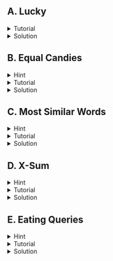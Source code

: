 ## A. Lucky
<details>
  <summary>Tutorial</summary>

  This problem is simple. Just do as the problem statement says.

</details>
<details>
  <summary>Solution</summary>

  ```cpp
  // author: Mushfiq_Talha

  #include "bits/stdc++.h"

  #define fast ios::sync_with_stdio(0);cin.tie(0)
  #define tests int T;cin>>T;for(int kase=1;kase<=T;kase++)

  using namespace std;

  void solve() {
      string s;
      cin >> s;
      if(s[0] + s[1] + s[2] == s[3] + s[4] + s[5])
          cout << "YES";
      else
          cout << "NO";
      cout << '\n';
  }

  int main() {
      fast;

      tests
          solve();

      return 0;
  }

  ```

</details>

## B. Equal Candies
<details>
  <summary>Hint</summary>

  Find out the value to which all the values should be converted.

</details>
<details>
 <summary>Tutorial</summary>

 Since we cannot add candies to any boxes, we have to make the number of candies of all the boxes equal to the minimum number of candies in a box, i.e. total number of
  candies to eat is ![](https://latex.codecogs.com/svg.image?\sum_{i=5}^{n}(a_i-min(a))).
</details>
<details>
  <summary>Solution</summary>

  ```cpp
  #include "bits/stdc++.h"

  #define fast ios::sync_with_stdio(0);cin.tie(0)
  #define tests int T;cin>>T;for(int kase=1;kase<=T;kase++)
  #define all(v) v.begin(), v.end()
  using namespace std;

  void solve() {
      int n;
      cin >> n;
      vector<int> a(n);
      for(auto &i: a)
          cin >> i;

      int Min = *min_element(all(a));
      int sum = 0;
      for(auto i: a)
          sum += i - Min;
      cout << sum << '\n';
  }

  int main() {
      fast;

      tests
          solve();

      return 0;
  }
  ```

</details>

## C. Most Similar Words
<details>
  <summary>Hint</summary>

  Find total number of moves to make two characters equal.
</details>
<details>
  <summary>Tutorial</summary>

  The minimum number of moves to make two characters ![](https://latex.codecogs.com/svg.image?a) & ![](https://latex.codecogs.com/svg.image?b) equal is
  ![](https://latex.codecogs.com/svg.image?\left|a-b\right|). Now we can apply brute force on the array to compare each of the pair of the strings to get the minimum number of moves to make two strings equal in ![](https://latex.codecogs.com/svg.image?O(n^2)) time complexity. We can get the total number of moves to make two strings
  ![](https://latex.codecogs.com/svg.image?s) & ![](https://latex.codecogs.com/svg.image?t) equal by doing ![](https://latex.codecogs.com/svg.image?\sum_{i=1}^{m}\left|s_i-t_i\right|).
</details>
<details>
  <summary>Solution</summary>

  ```cpp
  // author: Mushfiq_Talha

  #include "bits/stdc++.h"

  #define fast ios::sync_with_stdio(0);cin.tie(0)
  #define tests int T;cin>>T;for(int kase=1;kase<=T;kase++)

  using namespace std;

  int n, m;
  int f(string a, string b) {
      int t = 0;
      for(int i = 0; i < m; i++) {
          t += abs(a[i] - b[i]);
      }

      return t;
  }

  void solve() {
      cin >> n >> m;
      vector<string> s(n);
      for(auto &i: s)
          cin >> i;

      int Min = 2e9;
      for(int i = 0; i < n; i++) {
          for(int j = 0; j < n; j++) {
              if(i != j)
                  Min = min(Min, f(s[i], s[j]));
          }
      }

      cout << Min << '\n';
  }

  int main() {
      fast;

      tests
          solve();

      return 0;
  }
  ```
</details>
  
## D. X-Sum
<details>
  <summary>Hint</summary>

  Brute force.
</details>
<details>
  <summary>Tutorial</summary>

  Just iterate over all of the cells and take sum at four diagonals of that cell and find the maximum of all sums at ![](https://latex.codecogs.com/svg.image?O(max(n,m)\cdot&space;n\cdot&space;m)).
</details>
<details>
  <summary>Solution</summary>

  ```cpp
  #include "bits/stdc++.h"

  #define fast ios::sync_with_stdio(0);cin.tie(0)
  #define tests int T;cin>>T;for(int kase=1;kase<=T;kase++)
  #define range(v, n) v, v + n
  #define all(v) v.begin(), v.end()
  #define toN(v, n) v.begin(), v.begin() + n
  #define ulta(v) v.rbegin(), v.rend()

  using namespace std;

  typedef long long ll;
  typedef pair<int, int> PII;

  void solve() {
      int n, m;
      cin >> n >> m;
      vector<vector<int>> a(n, vector<int>(m));
      for(auto &i: a) {
          for(auto &j: i)
              cin >> j;
      }

      vector<PII> dir{{1, 1}, {1, -1}, {-1, 1}, {-1, -1}};
      ll Max = 0;
      for(int i = 0; i < n; i++) {
          for(int j = 0; j < m; j++) {
              ll sum = a[i][j];
              for(auto [k, l]: dir) {
                  int x = i + k, y = j + l;
                  while(x >= 0 && y >= 0 && x < n && y < m) {
                      sum += a[x][y];
                      x += k, y += l;
                  }
              }
              Max = max(Max, sum);
          }
      }

      cout << Max << '\n';
  }

  int main() {
      fast;

      tests
          solve();

      return 0;
  }
  ```
</details>
  
## E. Eating Queries
<details>
  <summary>Hint</summary>

  Think of a prefix sum approach.
</details>
<details>
  <summary>Tutorial</summary>

  At first, we solve this question with one query. For making the sum of sugars at least ![](https://latex.codecogs.com/svg.image?x), we can greedily choose the largest
  numbers till we get sum greater than or equal to ![](https://latex.codecogs.com/svg.image?x); this way, we will get the minimum amount of candies. We can do this by sorting at first and then, traversing through the arrays and summing up until we get value greater than or equal to ![](https://latex.codecogs.com/svg.image?x). But doing this for large queries will be costly. So we can use a prefix sum array of the sorted array, and then doing binary search, since the prefix sum array will be sorted.
</details>
<details>
  <summary>Solution</summary>

  ```cpp
  // author: Mushfiq_Talha

  #include "bits/stdc++.h"

  #define fast ios::sync_with_stdio(0);cin.tie(0)
  #define tests int T;cin>>T;for(int kase=1;kase<=T;kase++)
  #define all(v) v.begin(), v.end()
  #define ulta(v) v.rbegin(), v.rend()

  using namespace std;

  void solve() {
      int n, q;
      cin >> n >> q;
      vector<int> a(n);
      for(auto &i: a)
          cin >> i;

      sort(ulta(a));
      partial_sum(all(a), a.begin());

      while(q--) {
          int x;
          cin >> x;
          int ans = lower_bound(all(a), x) - a.begin() + 1;
          cout << (ans > n ? -1 : ans) << '\n';
      }
  }

  int main() {
      fast;

      tests
          solve();

      return 0;
  }
  ```
</details>

